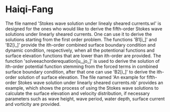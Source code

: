 # Haiqi-Fang
The file named 'Stokes wave solution under linealy sheared currents.wl' is designed for the ones who would like to derive the fifth-order Stokes wave solutions under linearly sheared currents. One can use it to derive the solutions starting from the first order problem. The functions 'B1[i_]' and 'B2[i_]' provide the ith-order combined surface boundary condition and dynamic condition, respectively, when all the potentional functions and surface elevation functions that are lower than ith-order are provided. The function 'solveeachorderequation[u_,jo_]' is used to derive the solution of ith-order potential function stemming from the forced terms in combined surface boundary condition, after that one can use 'B2[i_]' to derive the ith-order solution of surface elevation.
The file named 'An example for fifth-order Stokes wave solution under linearly sheared currents.nb' provides an example, which shows the process of using the Stokes wave solutions to calculate the surface elevation and velocity distribution, if necessary parameters such as wave height, wave period, water depth, surface current and vorticity are provided.
